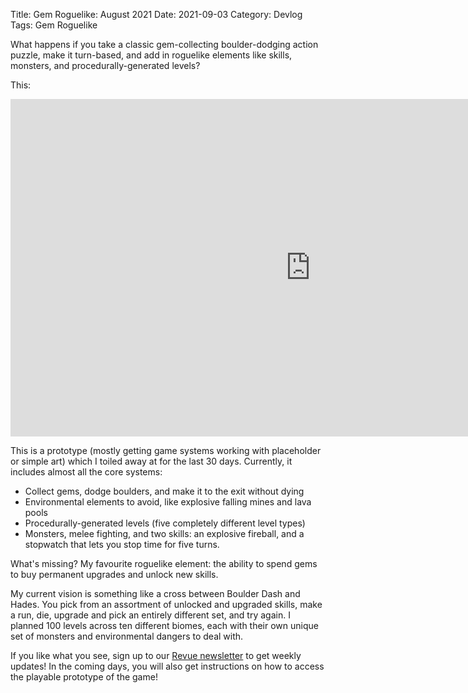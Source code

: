 Title: Gem Roguelike: August 2021
Date: 2021-09-03
Category: Devlog
Tags: Gem Roguelike

What happens if you take a classic gem-collecting boulder-dodging action puzzle, make it turn-based, and add in roguelike elements like skills, monsters, and procedurally-generated levels?

This:

<iframe width="960" height="540" src="https://www.youtube.com/embed/kI74BXDq3PI" title="YouTube video player" frameborder="0" allow="accelerometer; autoplay; clipboard-write; encrypted-media; gyroscope; picture-in-picture" allowfullscreen></iframe>

This is a prototype (mostly getting game systems working with placeholder or simple art) which I toiled away at for the last 30 days. Currently, it includes almost all the core systems:

- Collect gems, dodge boulders, and make it to the exit without dying
- Environmental elements to avoid, like explosive falling mines and lava pools
- Procedurally-generated levels (five completely different level types)
- Monsters, melee fighting, and two skills: an explosive fireball, and a stopwatch that lets you stop time for five turns.

What's missing? My favourite roguelike element: the ability to spend gems to buy permanent upgrades and unlock new skills.

My current vision is something like a cross between Boulder Dash and Hades. You pick from an assortment of unlocked and upgraded skills, make a run, die, upgrade and pick an entirely different set, and try again. I planned 100 levels across ten different biomes, each with their own unique set of monsters and environmental dangers to deal with.

If you like what you see, sign up to our [Revue newsletter](https://www.getrevue.co/profile/deengames) to get weekly updates! In the coming days, you will also get instructions on how to access the playable prototype of the game!
